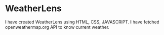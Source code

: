 # WeatherLens
I have created WeatherLens using HTML, CSS, JAVASCRIPT. I have fetched openweathermap.org API to know current weather.
